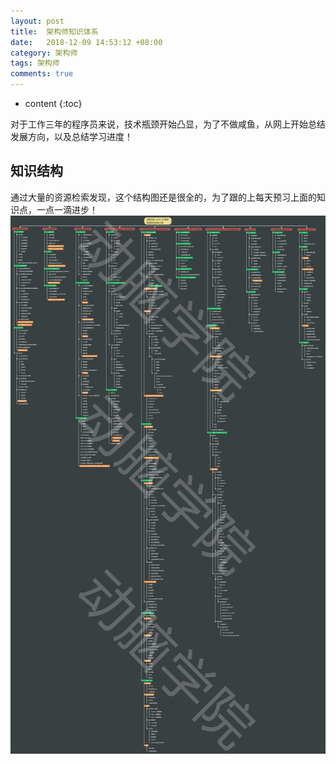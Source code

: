 ```yaml
---
layout: post
title:  架构师知识体系
date:   2018-12-09 14:53:12 +08:00
category: 架构师
tags: 架构师
comments: true
---
```


* content
{:toc}

对于工作三年的程序员来说，技术瓶颈开始凸显，为了不做咸鱼，从网上开始总结发展方向，以及总结学习进度！





## 知识结构
通过大量的资源检索发现，这个结构图还是很全的，为了跟的上每天预习上面的知识点，一点一滴进步！
![结构图](https://raw.githubusercontent.com/qiuyadongsite/qiuyadongsite.github.io/master/_posts/images/framework.png)
